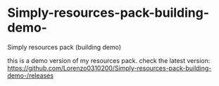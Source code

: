 # Simply-resources-pack-building-demo-
Simply resources pack (building demo)


this is a demo version of my resources pack. check the latest version: https://github.com/Lorenzo0310200/Simply-resources-pack-building-demo-/releases
